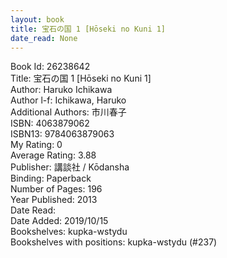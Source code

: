 ```yaml
---
layout: book
title: 宝石の国 1 [Hōseki no Kuni 1]
date_read: None
---
```


Book Id: 26238642<br />
Title: 宝石の国 1 [Hōseki no Kuni 1]<br />
Author: Haruko Ichikawa<br />
Author l-f: Ichikawa, Haruko<br />
Additional Authors: 市川春子<br />
ISBN: 4063879062<br />
ISBN13: 9784063879063<br />
My Rating: 0<br />
Average Rating: 3.88<br />
Publisher: 講談社 / Kōdansha<br />
Binding: Paperback<br />
Number of Pages: 196<br />
Year Published: 2013<br />
Date Read: <br />
Date Added: 2019/10/15<br />
Bookshelves: kupka-wstydu<br />
Bookshelves with positions: kupka-wstydu (#237)<br />

